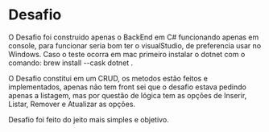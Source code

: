 # Desafio

O Desafio foi construido apenas o BackEnd em C# funcionando apenas em console, para funcionar seria bom ter o visualStudio, de preferencia usar no Windows.
Caso o teste ocorra em mac primeiro instalar o dotnet com o comando: brew install --cask dotnet .

O Desafio constitui em um CRUD, os metodos estão feitos e implementados, apenas não tem front sei que o desafio estava pedindo apenas a listagem, 
mas por questão de lógica tem as opções de Inserir, Listar, Remover e Atualizar as opções.

Desafio foi feito do jeito mais simples e objetivo.
